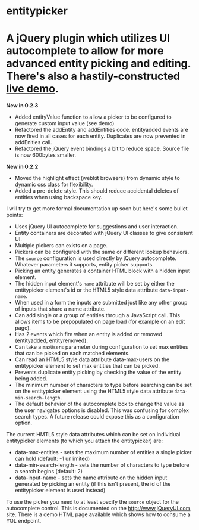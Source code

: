 entitypicker
============

A jQuery plugin which utilizes UI autocomplete to allow for more advanced entity picking and editing. There's also a hastily-constructed [live demo](http://htmlpreview.github.com/?https://github.com/ErikNoren/entitypicker/blob/master/entitypickerdemo.html?v=5).
=======

**New in 0.2.3**
* Added entityValue function to allow a picker to be configured to generate custom input value (see demo)
* Refactored the addEntity and addEntities code. entityadded events are now fired in all cases for each entity. Duplicates are now prevented in addEnities call.
* Refactored the jQuery event bindings a bit to reduce space. Source file is now 600bytes smaller.

**New in 0.2.2**
* Moved the highlight effect (webkit browsers) from dynamic style to dynamic css class for flexibility.
* Added a pre-delete style. This should reduce accidental deletes of entities when using backspace key.

I will try to get more formal documentation up soon but here's some bullet points:
* Uses jQuery UI autocomplete for suggestions and user interaction.
* Entity containers are decorated with jQuery UI classes to give consistent UI.
* Multiple pickers can exists on a page.
* Pickers can be configured with the same or different lookup behaviors.
* The `source` configuration is used directly by jQuery autocomplete. Whatever parameters it supports, entity picker supports.
* Picking an entity generates a container HTML block with a hidden input element.
* The hidden input element's `name` attribute will be set by either the entitypicker element's id or the HTML5 style data attribute `data-input-name`.
* When used in a form the inputs are submitted just like any other group of inputs that share a name attribute.
* Can add single or a group of entities through a JavaScript call. This allows items to be prepopulated on page load (for example on an edit page).
* Has 2 events which fire when an entity is added or removed (entityadded, entityremoved).
* Can take a `maxUsers` parameter during configuration to set max entities that can be picked on each matched elements.
* Can read an HTML5 style data attribute data-max-users on the entitypicker element to set max entities that can be picked.
* Prevents duplicate entity picking by checking the value of the entity being added.
* The minimum number of characters to type before searching can be set on the entitypicker element using the HTML5 style data attribute `data-min-search-length`.
* The default behavior of the autocomplete box to change the value as the user navigates options is disabled. This was confusing for complex search types. A future release could expose this as a configuration option.

The current HMTL5 style data attributes which can be set on individual entitypicker elements (to which you attach the entitypicker) are:
* data-max-entities - sets the maximum number of entities a single picker can hold (default: -1 unlimited)
* data-min-search-length - sets the number of characters to type before a search begins (default: 2)
* data-input-name - sets the name attribute on the hidden input generated by picking an entity (if this isn't present, the id of the entitypicker element is used instead)

To use the picker you need to at least specify the `source` object for the autocomplete control. This is documented on the http://www.jQueryUI.com site. There is a demo HTML page available which shows how to consume a YQL endpoint.
